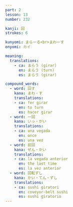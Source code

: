 ```yaml
---
part: 2
lesson: 13
number: 232

kanji: 回
strokes: 6

kunyomi: まらーる<br>まわーす
onyomi: カイ

meaning:
  translations:
    - ca: まらう (girar)
      en: まらう (turn)
      es: まらう (girar)

compound_words:
  - word: 回す
    kana: まわ・す
    translations:
    - ca: fer girar
      en: to turn
      es: hacer girar
  - word: 一回
    kana: いっ・かい
    translations:
    - ca: una vegada
      en: once
      es: una vez
  - word: 前回
    kana: ぜん・かい
    translations:
    - ca: la vegada anterior
      en: the last time
      es: la vez anterior
  - word: 回転ずし
    kana: かい・てん・ずし
    translations:
    - ca: sushi giratori
      en: coveyor-belt sushi
      es: sushi giratorio
---
```

